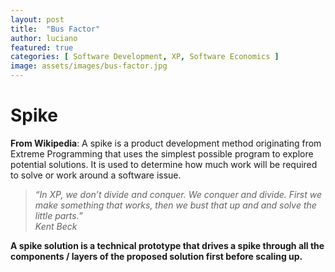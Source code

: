 ```yaml
---
layout: post
title:  "Bus Factor"
author: luciano
featured: true
categories: [ Software Development, XP, Software Economics ]
image: assets/images/bus-factor.jpg
---
```

# Spike
**From Wikipedia**: A spike is a product development method originating from Extreme Programming that uses the simplest possible program to explore potential solutions.
It is used to determine how much work will be required to solve or work around a software issue.

> *“In XP, we don’t divide and conquer. We conquer and divide. First we make something that works, then we bust that up and and solve the little parts.”  
Kent Beck*
>

**A spike solution is a technical prototype that drives a spike through all the components / layers of the proposed solution first before scaling up.**